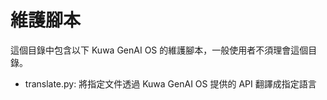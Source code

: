 # 維護腳本

這個目錄中包含以下 Kuwa GenAI OS 的維護腳本，一般使用者不須理會這個目錄。
- translate.py: 將指定文件透過 Kuwa GenAI OS 提供的 API 翻譯成指定語言